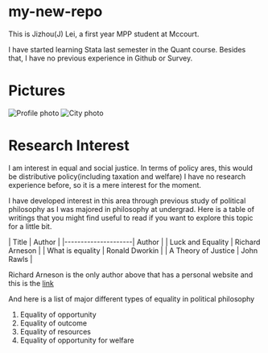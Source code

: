 # my-new-repo

This is Jizhou(J) Lei, a first year MPP student at Mccourt.

I have started learning Stata last semester in the Quant course. Besides that,  I have no previous experience in Github or Survey.


Pictures
========

![Profile photo](/img/4506_0627650.png)
![City photo](/img/wuhan-city-photo0.png)


Research Interest
=================

I am interest in equal and social justice. In terms of policy ares, this would be distributive policy(including taxation and welfare) I have no research experience before, so it is a mere interest for the moment.


I have developed interest in this area through previous study of political philosophy as I was majored in philosophy at undergrad. Here is a table of writings that you might find useful to read if you want to explore this topic for a little bit.

| Title               | Author          |
|---------------------| Author          |
| Luck and Equality   | Richard Arneson |
| What is equality    | Ronald Dworkin  |
| A Theory of Justice | John Rawls      |

Richard Arneson is the only author above that has a personal website and this is the [link](http://philosophyfaculty.ucsd.edu/faculty/rarneson/)

And here is a list of major different types of equality in political philosophy

1. Equality of opportunity
2. Equality of outcome
3. Equality of resources
4. Equality of opportunity for welfare
